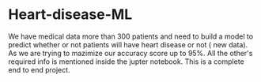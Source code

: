 # Heart-disease-ML

We have medical data more than 300 patients and need to build a model to predict whether or not patients will have heart disease or not ( new data).
As we are trying to mazimize our accuracy score up to 95%. 
All the other's required info is mentioned inside the jupter notebook.
This is a complete end to end project.
